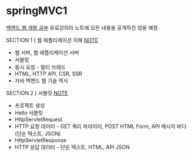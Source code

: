 # springMVC1
[백엔드 웹 개발 공부](https://www.inflearn.com/course/%EC%8A%A4%ED%94%84%EB%A7%81-mvc-1/dashboard)
유료강의라 노트에 모든 내용을 공개하진 않을 예정.

SECTION 1 ) 웹 애플리케이션 이해 [NOTE](https://lucie-ko.notion.site/SECTION-1-b936f3e7c95042dda72fca52e1176c90)
- 웹 서버, 웹 애플리케이션 서버
- 서블릿
- 동시 요청 - 멀티 쓰레드
- HTML, HTTP API, CSR, SSR
- 자바 백엔드 웹 기술 역사

SECTION 2 ) 서블릿 [NOTE](https://lucie-ko.notion.site/SECTION-2-747fd83c457640bcb5cf0d77b33d3e1d)
- 프로젝트 생성
- Hello 서블릿
- HttpServletRequest 
- HTTP 요청 데이터 - GET 쿼리 파라미터, POST HTML Form, API 메시지 바디 (단순 텍스트, JSON)
- HttpServletResponse
- HTTP 응답 데이터 - 단순 텍스트, HTML, API JSON
